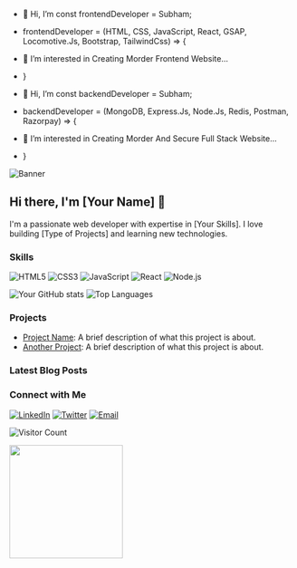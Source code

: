 - 👋 Hi, I’m const frontendDeveloper = Subham;
- frontendDeveloper = (HTML, CSS, JavaScript, React, GSAP, Locomotive.Js, Bootstrap, TailwindCss) => {
-  👀 I’m interested in Creating Morder Frontend Website...
- }

- 👋 Hi, I’m const backendDeveloper = Subham;
- backendDeveloper = (MongoDB, Express.Js, Node.Js, Redis, Postman, Razorpay) => {
-  👀 I’m interested in Creating Morder And Secure Full Stack Website...
- }



![Banner](https://path-to-your-image/banner.png)

## Hi there, I'm [Your Name] 👋
I'm a passionate web developer with expertise in [Your Skills]. I love building [Type of Projects] and learning new technologies.

### Skills
![HTML5](https://img.shields.io/badge/-HTML5-E34F26?style=flat&logo=html5&logoColor=white)
![CSS3](https://img.shields.io/badge/-CSS3-1572B6?style=flat&logo=css3&logoColor=white)
![JavaScript](https://img.shields.io/badge/-JavaScript-F7DF1E?style=flat&logo=javascript&logoColor=black)
![React](https://img.shields.io/badge/-React-61DAFB?style=flat&logo=react&logoColor=black)
![Node.js](https://img.shields.io/badge/-Node.js-339933?style=flat&logo=node.js&logoColor=white)

![Your GitHub stats](https://github-readme-stats.vercel.app/api?username=yourusername&show_icons=true&theme=radical)
![Top Languages](https://github-readme-stats.vercel.app/api/top-langs/?username=yourusername&layout=compact&theme=radical)

### Projects
- [Project Name](https://github.com/yourusername/project-name): A brief description of what this project is about.
- [Another Project](https://github.com/yourusername/another-project): A brief description of what this project is about.

### Latest Blog Posts
<!-- BLOG-POST-LIST:START -->
<!-- BLOG-POST-LIST:END -->

### Connect with Me
[![LinkedIn](https://img.shields.io/badge/LinkedIn-blue?style=flat&logo=linkedin&logoColor=white)](https://www.linkedin.com/in/yourprofile)
[![Twitter](https://img.shields.io/badge/Twitter-blue?style=flat&logo=twitter&logoColor=white)](https://twitter.com/yourprofile)
[![Email](https://img.shields.io/badge/Email-red?style=flat&logo=gmail&logoColor=white)](mailto:your.email@example.com)

![Visitor Count](https://komarev.com/ghpvc/?username=yourusername&color=blue)

<img src="https://media.giphy.com/media/YOUR-GIPHY-ID/giphy.gif" width="200">




<!---
subham007-coder/subham007-coder is a ✨ special ✨ repository because its `README.md` (this file) appears on your GitHub profile.
You can click the Preview link to take a look at your changes.
--->

